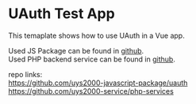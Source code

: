 # UAuth Test App

This temaplate shows how to use UAuth in a Vue app.

Used JS Package can be found in [github](https://github.com/uys2000-javascript-package/uauth).  
Used PHP backend service can be found in [github](https://github.com/uys2000-service/php-services).

repo links:  
https://github.com/uys2000-javascript-package/uauth
https://github.com/uys2000-service/php-services  
